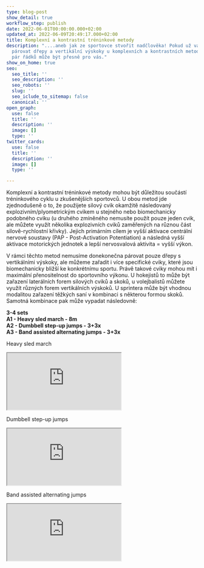 ```yaml
---
type: blog-post
show_detail: true
workflow_step: publish
date: 2022-06-01T00:00:00.000+02:00
updated_at: 2022-06-09T20:49:17.000+02:00
title: Komplexní a kontrastní tréninkové metody
description: "....aneb jak ze sportovce stvořit nadčlověka! Pokud už vás nudí neustále
  párovat dřepy a vertikální výskoky u komplexních a kontrastních metody, následujících
  pár řádků může být přesně pro vás."
show_on_home: true
seo:
  seo_title: ''
  seo_description: ''
  seo_robots: ''
  slug: ''
  seo_iclude_to_sitemap: false
  canonical: ''
open_graph:
  use: false
  title: ''
  description: ''
  image: []
  type: ''
twitter_cards:
  use: false
  title: ''
  description: ''
  image: []
  type: ''

---
```

Komplexní a kontrastní tréninkové metody mohou být důležitou součástí tréninkového cyklu u zkušenějších sportovců. U obou metod jde zjednodušeně o to, že použijete silový cvik okamžitě následovaný explozivním/plyometrickým cvikem u stejného nebo biomechanicky podobného cviku (u druhého zmíněného nemusíte použít pouze jeden cvik, ale můžete využít několika explozivních cviků zaměřených na různou část silově-rychlostní křivky). Jejich primárním cílem je vyšší aktivace centrální nervové soustavy (PAP - Post-Activation Potentiation) a následná vyšší aktivace motorických jednotek a lepší nervosvalová aktivita = vyšší výkon.

V rámci těchto metod nemusíme donekonečna párovat pouze dřepy s vertikálními výskoky, ale můžeme zařadit i více specifické cviky, které jsou biomechanicky bližší ke konkrétnímu sportu. Právě takové cviky mohou mít i maximální přenositelnost do sportovního výkonu. U hokejistů to může být zařazení laterálních forem silových cviků a skoků, u volejbalistů můžete využít různých forem vertikálních výskoků. U sprintera může být vhodnou modalitou zařazení těžkých saní v kombinaci s některou formou skoků. Samotná kombinace pak může vypadat následovně:

**3-4 sets**  
**A1  - Heavy sled march - 8m  
A2  - Dumbbell step-up jumps - 3+3x  
A3  - Band assisted alternating jumps - 3+3x**

    

Heavy sled march

<div class="embed-responsive embed-responsive-16by9"><iframe class="embed-responsive-item" src="https://www.youtube.com/embed/AFA57YJlUbA" allowfullscreen></iframe></div>

  

Dumbbell step-up jumps

<div class="embed-responsive embed-responsive-16by9"><iframe class="embed-responsive-item" src="https://www.youtube.com/embed/YOqeNqbX4eA" allowfullscreen></iframe></div>

  

Band assisted alternating jumps

<div class="embed-responsive embed-responsive-16by9"><iframe class="embed-responsive-item" src="https://www.youtube.com/embed/k8VcAl2llqw" allowfullscreen></iframe></div>